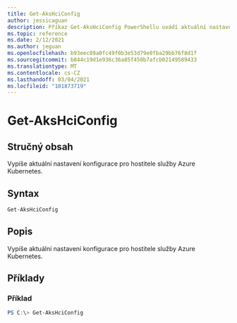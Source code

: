 ```yaml
---
title: Get-AksHciConfig
author: jessicaguan
description: Příkaz Get-AksHciConfig PowerShellu uvádí aktuální nastavení konfigurace pro hostitele služby Azure Kubernetes.
ms.topic: reference
ms.date: 2/12/2021
ms.author: jeguan
ms.openlocfilehash: b93eec89a0fc49f0b3e53d79e0fba29bb76f8d1f
ms.sourcegitcommit: b844c19d1e936c36a85f450b7afcb02149589433
ms.translationtype: MT
ms.contentlocale: cs-CZ
ms.lasthandoff: 03/04/2021
ms.locfileid: "101873719"
---
```

# <a name="get-akshciconfig"></a>Get-AksHciConfig

## <a name="synopsis"></a>Stručný obsah
Vypíše aktuální nastavení konfigurace pro hostitele služby Azure Kubernetes.

## <a name="syntax"></a>Syntax

```powershell
Get-AksHciConfig
```

## <a name="description"></a>Popis
Vypíše aktuální nastavení konfigurace pro hostitele služby Azure Kubernetes.

## <a name="examples"></a>Příklady

### <a name="example"></a>Příklad 
```powershell
PS C:\> Get-AksHciConfig
```


